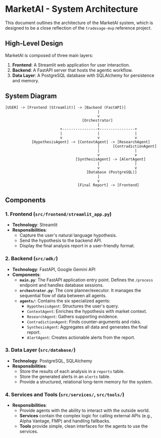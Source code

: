 # MarketAI - System Architecture

This document outlines the architecture of the MarketAI system, which is designed to be a close reflection of the `tradesage-mvp` reference project.

## High-Level Design

MarketAI is composed of three main layers:
1.  **Frontend**: A Streamlit web application for user interaction.
2.  **Backend**: A FastAPI server that hosts the agentic workflow.
3.  **Data Layer**: A PostgreSQL database with SQLAlchemy for persistence and memory.

## System Diagram

```
[USER] -> [Frontend (Streamlit)] -> [Backend (FastAPI)]
                                          |
                                          v
                                   [Orchestrator]
                                          |
                         +----------------+----------------+
                         |                |                |
                         v                v                v
            [HypothesisAgent] -> [ContextAgent] -> [ResearchAgent]
                                          |      [ContradictionAgent]
                                          |                |
                                          v                v
                                [SynthesisAgent] -> [AlertAgent]
                                          |                |
                                          v                v
                                     [Database (PostgreSQL)]
                                          |
                                          v
                                 [Final Report] -> [Frontend]
```

## Components

### 1. Frontend (`src/frontend/streamlit_app.py`)
- **Technology**: Streamlit
- **Responsibilities**:
    - Capture the user's natural language hypothesis.
    - Send the hypothesis to the backend API.
    - Display the final analysis report in a user-friendly format.

### 2. Backend (`src/adk/`)
- **Technology**: FastAPI, Google Gemini API
- **Components**:
    - **`main.py`**: The FastAPI application entry point. Defines the `/process` endpoint and handles database sessions.
    - **`orchestrator.py`**: The core planner/executor. It manages the sequential flow of data between all agents.
    - **`agents/`**: Contains the six specialized agents:
        - `HypothesisAgent`: Structures the user's query.
        - `ContextAgent`: Enriches the hypothesis with market context.
        - `ResearchAgent`: Gathers supporting evidence.
        - `ContradictionAgent`: Finds counter-arguments and risks.
        - `SynthesisAgent`: Aggregates all data and generates the final report.
        - `AlertAgent`: Creates actionable alerts from the report.

### 3. Data Layer (`src/database/`)
- **Technology**: PostgreSQL, SQLAlchemy
- **Responsibilities**:
    - Store the results of each analysis in a `reports` table.
    - Store the generated alerts in an `alerts` table.
    - Provide a structured, relational long-term memory for the system.

### 4. Services and Tools (`src/services/`, `src/tools/`)
- **Responsibilities**:
    - Provide agents with the ability to interact with the outside world.
    - **Services** contain the complex logic for calling external APIs (e.g., Alpha Vantage, FMP) and handling fallbacks.
    - **Tools** provide simple, clean interfaces for the agents to use the services.
